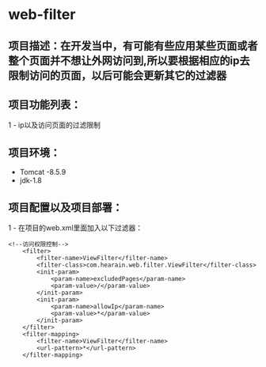 # web-filter

## 项目描述：在开发当中，有可能有些应用某些页面或者整个页面并不想让外网访问到,所以要根据相应的ip去限制访问的页面，以后可能会更新其它的过滤器

## 项目功能列表：

1 - ip以及访问页面的过滤限制

## 项目环境：

* Tomcat -8.5.9
* jdk-1.8

## 项目配置以及项目部署：

1 - 在项目的web.xml里面加入以下过滤器：
```
<!--访问权限控制-->
    <filter>
        <filter-name>ViewFilter</filter-name>
        <filter-class>com.hearain.web.filter.ViewFilter</filter-class>
        <init-param>
            <param-name>excludedPages</param-name>
            <param-value>/</param-value>
        </init-param>
        <init-param>
            <param-name>allowIp</param-name>
            <param-value>*</param-value>
        </init-param>
    </filter>
    <filter-mapping>
        <filter-name>ViewFilter</filter-name>
        <url-pattern>*</url-pattern>
    </filter-mapping>
```
